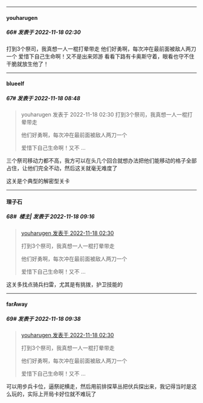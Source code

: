 

*****

####  youharugen  
##### 66#       发表于 2022-11-18 02:30

打到3个祭司，我真想一人一棍打晕带走
他们好勇啊，每次冲在最前面被敌人两刀一个
爱惜下自己生命啊！又不是出来郊游
看看下路有卡奥斯守着，眼看也守不住
干脆就放生他了！

*****

####  blueelf  
##### 67#       发表于 2022-11-18 08:48

<blockquote>youharugen 发表于 2022-11-18 02:30
打到3个祭司，我真想一人一棍打晕带走

他们好勇啊，每次冲在最前面被敌人两刀一个

爱惜下自己生命啊！又不 ...</blockquote>
三个祭司移动力都不高，我方可以在头几个回合就想办法把他们能移动的格子全部占住，让他们完全不动，然后这关就毫无难度了

这关是个典型的解密型关卡

*****

####  理子石  
##### 68#         楼主| 发表于 2022-11-18 09:16

<blockquote><a href="httphttps://bbs.saraba1st.com/2b/forum.php?mod=redirect&amp;goto=findpost&amp;pid=58482377&amp;ptid=2103640" target="_blank">youharugen 发表于 2022-11-18 02:30</a>

打到3个祭司，我真想一人一棍打晕带走

他们好勇啊，每次冲在最前面被敌人两刀一个

爱惜下自己生命啊！又不 ...</blockquote>
这关多找点骑兵扫雷，尤其是有挑拨，护卫技能的



*****

####  farAway  
##### 69#       发表于 2022-11-18 09:38

<blockquote><a href="httphttps://bbs.saraba1st.com/2b/forum.php?mod=redirect&amp;goto=findpost&amp;pid=58482377&amp;ptid=2103640" target="_blank">youharugen 发表于 2022-11-18 02:30</a>

打到3个祭司，我真想一人一棍打晕带走

他们好勇啊，每次冲在最前面被敌人两刀一个

爱惜下自己生命啊！又不 ...</blockquote>
可以用步兵卡位，逼祭祀横走，然后用前排探草丛把伏兵探出来，我记得当时是这么玩的，实际上开局卡好位就不难玩了

